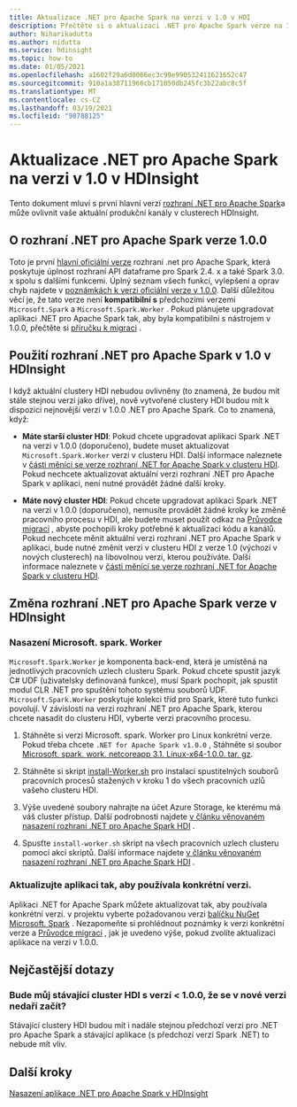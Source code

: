 ```yaml
---
title: Aktualizace .NET pro Apache Spark na verzi v 1.0 v HDI
description: Přečtěte si o aktualizaci .NET pro Apache Spark verze na 1,0 v HDI a o tom, jak to ovlivní váš stávající kód a clustery.
author: Niharikadutta
ms.author: nidutta
ms.service: hdinsight
ms.topic: how-to
ms.date: 01/05/2021
ms.openlocfilehash: a1602f29a6d0066ec3c99e990532411621652c47
ms.sourcegitcommit: 910a1a38711966cb171050db245fc3b22abc8c5f
ms.translationtype: MT
ms.contentlocale: cs-CZ
ms.lasthandoff: 03/19/2021
ms.locfileid: "98788125"
---
```

# <a name="updating-net-for-apache-spark-to-version-v10--in-hdinsight"></a>Aktualizace .NET pro Apache Spark na verzi v 1.0 v HDInsight

Tento dokument mluví s první hlavní verzí [rozhraní .NET pro Apache Spark](https://github.com/dotnet/spark)a může ovlivnit vaše aktuální produkční kanály v clusterech HDInsight.

## <a name="about-net-for-apache-spark-version-100"></a>O rozhraní .NET pro Apache Spark verze 1.0.0

Toto je první [hlavní oficiální verze](https://github.com/dotnet/spark/releases/tag/v1.0.0) rozhraní .net pro Apache Spark, která poskytuje úplnost rozhraní API dataframe pro Spark 2.4. x a také Spark 3.0. x spolu s dalšími funkcemi. Úplný seznam všech funkcí, vylepšení a oprav chyb najdete v [poznámkách k verzi oficiální verze v 1.0.0](https://github.com/dotnet/spark/blob/master/docs/release-notes/1.0.0/release-1.0.0.md).
Další důležitou věcí je, že tato verze není **kompatibilní s** předchozími verzemi `Microsoft.Spark` a `Microsoft.Spark.Worker` . Pokud plánujete upgradovat aplikaci .NET pro Apache Spark tak, aby byla kompatibilní s nástrojem v 1.0.0, přečtěte si [příručku k migraci](https://github.com/dotnet/spark/blob/master/docs/migration-guide.md#upgrading-from-microsoftspark-0x-to-10) .

## <a name="using-net-for-apache-spark-v10-in-hdinsight"></a>Použití rozhraní .NET pro Apache Spark v 1.0 v HDInsight

I když aktuální clustery HDI nebudou ovlivněny (to znamená, že budou mít stále stejnou verzi jako dříve), nově vytvořené clustery HDI budou mít k dispozici nejnovější verzi v 1.0.0 .NET pro Apache Spark. Co to znamená, když:

- **Máte starší cluster HDI**: Pokud chcete upgradovat aplikaci Spark .NET na verzi v 1.0.0 (doporučeno), budete muset aktualizovat `Microsoft.Spark.Worker` verzi v clusteru HDI. Další informace naleznete v [části měnící se verze rozhraní .NET for Apache Spark v clusteru HDI](#changing-net-for-apache-spark-version-on-hdinsight).
Pokud nechcete aktualizovat aktuální verzi rozhraní .NET pro Apache Spark v aplikaci, není nutné provádět žádné další kroky.  

- **Máte nový cluster HDI**: Pokud chcete upgradovat aplikaci Spark .NET na verzi v 1.0.0 (doporučeno), nemusíte provádět žádné kroky ke změně pracovního procesu v HDI, ale budete muset použít odkaz na [Průvodce migrací](https://github.com/dotnet/spark/blob/master/docs/migration-guide.md#upgrading-from-microsoftspark-0x-to-10) , abyste pochopili kroky potřebné k aktualizaci kódu a kanálů.
Pokud nechcete měnit aktuální verzi rozhraní .NET pro Apache Spark v aplikaci, bude nutné změnit verzi v clusteru HDI z verze 1.0 (výchozí v nových clusterech) na libovolnou verzi, kterou používáte. Další informace naleznete v [části měnící se verze rozhraní .NET for Apache Spark v clusteru HDI](spark-dotnet-version-update.md#changing-net-for-apache-spark-version-on-hdinsight).  

## <a name="changing-net-for-apache-spark-version-on-hdinsight"></a>Změna rozhraní .NET pro Apache Spark verze v HDInsight

### <a name="deploy-microsoftsparkworker"></a>Nasazení Microsoft. spark. Worker

`Microsoft.Spark.Worker` je komponenta back-end, která je umístěná na jednotlivých pracovních uzlech clusteru Spark. Pokud chcete spustit jazyk C# UDF (uživatelsky definovaná funkce), musí Spark pochopit, jak spustit modul CLR .NET pro spuštění tohoto systému souborů UDF. `Microsoft.Spark.Worker` poskytuje kolekci tříd pro Spark, které tuto funkci povolují. V závislosti na verzi rozhraní .NET pro Apache Spark, kterou chcete nasadit do clusteru HDI, vyberte verzi pracovního procesu.

1. Stáhněte si verzi Microsoft. spark. Worker pro Linux konkrétní verze. Pokud třeba chcete `.NET for Apache Spark v1.0.0` , Stáhněte si soubor [Microsoft. spark. work. netcoreapp 3.1. Linux-x64-1.0.0. tar. gz](https://github.com/dotnet/spark/releases/tag/v1.0.0).  

2. Stáhněte si skript [install-Worker.sh](https://github.com/dotnet/spark/blob/master/deployment/install-worker.sh) pro instalaci spustitelných souborů pracovních procesů stažených v kroku 1 do všech pracovních uzlů vašeho clusteru HDI.  

3. Výše uvedené soubory nahrajte na účet Azure Storage, ke kterému má váš cluster přístup. Další podrobnosti najdete [v článku věnovaném nasazení rozhraní .NET pro Apache Spark HDI](/dotnet/spark/tutorials/hdinsight-deployment#upload-files-to-azure) .

4. Spusťte `install-worker.sh` skript na všech pracovních uzlech clusteru pomocí akcí skriptů. Další informace najdete [v článku věnovaném nasazení rozhraní .NET pro Apache Spark HDI](/dotnet/spark/tutorials/hdinsight-deployment#run-the-hdinsight-script-action) .

### <a name="update-your-application-to-use-specific-version"></a>Aktualizujte aplikaci tak, aby používala konkrétní verzi.

Aplikaci .NET for Apache Spark můžete aktualizovat tak, aby používala konkrétní verzi. v projektu vyberte požadovanou verzi [balíčku NuGet Microsoft. Spark](https://www.nuget.org/packages/Microsoft.Spark/) . Nezapomeňte si prohlédnout poznámky k verzi konkrétní verze a [Průvodce migrací](https://github.com/dotnet/spark/blob/master/docs/migration-guide.md#upgrading-from-microsoftspark-0x-to-10) , jak je uvedeno výše, pokud zvolíte aktualizaci aplikace na verzi v 1.0.0.

## <a name="faqs"></a>Nejčastější dotazy

### <a name="will-my-existing-hdi-cluster-with-version--100-start-failing-with-the-new-release"></a>Bude můj stávající cluster HDI s verzí < 1.0.0, že se v nové verzi nedaří začít?

Stávající clustery HDI budou mít i nadále stejnou předchozí verzi pro .NET pro Apache Spark a stávající aplikace (s předchozí verzí Spark .NET) to nebude mít vliv.

## <a name="next-steps"></a>Další kroky

[Nasazení aplikace .NET pro Apache Spark v HDInsight](/dotnet/spark/tutorials/hdinsight-deployment)